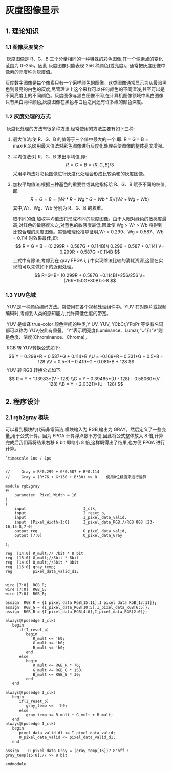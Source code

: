 # 灰度图像显示

## 1. 理论知识

### 1.1 图像灰度简介

​	灰度图像是 R、G、B 三个分量相同的一种特殊的彩色图像,其一个像素点的变化范围为 0~255。因此,灰度图像只能表现 256 种颜色(或亮度)。通常把灰度图像中像素的亮度称为灰度值。

​	灰度数字图像是每个像素只有一个采样颜色的图像。这类图像通常显示为从最暗黑色到最亮的白色的灰度,尽管理论上这个采样可以任何颜色的不同深浅,甚至可以是不同亮度上的不同颜色。灰度图像与黑白图像不同,在计算机图像领域中黑白图像只有黑白两种颜色,灰度图像在黑色与白色之间还有许多级的颜色深度。

### 1.2 灰度处理的方式

​	灰度化处理的方法有很多种方法,经常使用的方法主要有如下三种:

1. 最大值法:使 R、G、B 的值等于三个值中最大的一个,即: R = G = B = max(R,G,B)用最大值法对彩色图像进行灰度化处理会使图像的整体亮度增强。

2. 平均值法:对 R、G、B 求出平均值,即:
   $$
   R = G = B = (R,G,B) / 3
   $$
   采用平均法对彩色图像进行灰度化处理会形成比较柔和的灰度图像。

3. 加权平均值法:根据三种基色的重要性或其他指标给 R、G、B 赋予不同的权值,即:
   $$
   R = G = B = (Wr*R + Wg*G + Wb*B)/(Wr + Wg + Wb)
   $$
   其中,Wr、Wg、Wb 分别为 R、G、B 的权重。

   取不同的值,加权平均值法将形成不同的灰度图像。由于人眼对绿色的敏感度最高,对红色的敏感度次之,对蓝色的敏感度最低,因此使 Wg > Wr > Wb 将得到比较合理的灰度图像。实验和理论推导证明,Wr = 0.299、Wg = 0.587、Wb = 0.114 时效果最佳,即:
   $$
   R = G = B = (0.299R + 0.587G + 0.114B)/( 0.299 + 0.587 + 0.114) 
   \\= 0.299R + 0.587G +0.114B
   $$
   上式中有除法,考虑到在 gray FPGA i, j 中实现除法比较的消耗资源,这里在实现前可以先做如下的近似处理。
   $$
   R=G=B= (0.299R + 0.587G +0.114B)*256/256
   \\=(76R+150G+30B)>>8
   $$
   

### 1.3 YUV色域

​	YUV,是一种颜色编码方法。常使用在各个视频处理组件中。YUV 在对照片或视频编码时,考虑到人类的感知能力,允许降低色度的带宽。

​	YUV 是编译 true-color 颜色空间的种类,Y'UV, YUV, YCbCr,YPbPr 等专有名词都可以称为 YUV,彼此有重叠。“Y”表示明亮度(Luminance、Luma),“U”和“V”则是色度、浓度(Chrominance、Chroma)。

​	RGB 转 YUV转换公式如下:
$$
Y = 0.299*R + 0.587*G + 0.114*B
\\U = -0.169*R – 0.331*G + 0.5*B + 128
\\V = 0.5*R – 0.419*G – 0.081*B + 128
$$
​	YUV 转 RGB 转换公式如下:
$$
R = Y + 1.13983*(V - 128)
\\G = Y – 0.39465*(U - 128) – 0.58060*(V - 128)
\\B = Y + 2.03211*(U - 128)
$$


## 2. 程序设计

### 2.1 rgb2gray 模块

可以看到模块的代码非常简洁,模块输入为 RGB,输出为 GRAY。然后定义了一些变量,用于公式计算。因为 FPGA 计算浮点数不方便,因此将公式整体放大 8 倍,计算完成后我们再将结果右移 8 bit,即缩小 8 倍,这样既得出了结果,也方便 FPGA 进行计算。

```
`timescale 1ns / 1ps


//     Gray = R*0.299 + G*0.587 + B*0.114
//     Gray = (R*76 + G*150 + B*30) >> 8    使用8位精度来进行运算

module rgb2gray
#(
    parameter  Pixel_Width = 16
)
(
    input                         I_clk,
    input                         I_reset_p,
    input                         I_pixel_data_valid,
    input  [Pixel_Width-1:0]      I_pixel_data_RGB,//RGB 888 [23-16,15-8,7-0]
    output reg                    O_pixel_data_valid,
    output [7:0]                  O_pixel_data_Gray

);

reg  [14:0] R_mult;// 7bit * 8 bit
reg  [15:0] G_mult;//8bit * 8bit
reg  [14:0] B_mult;//5bit * 8bit
reg  [16:0] gray_temp;
reg         pixel_data_valid_d1; 


wire [7:0]  RGB_R;
wire [7:0]  RGB_G;
wire [7:0]  RGB_B;

assign  RGB_R = {I_pixel_data_RGB[15:11],I_pixel_data_RGB[13:11]};
assign  RGB_G = {I_pixel_data_RGB[10:5],I_pixel_data_RGB[6:5]};
assign  RGB_B = {I_pixel_data_RGB[4:0],I_pixel_data_RGB[2:0]};

always@(posedge I_clk)
   begin
      if(I_reset_p)
         begin
            R_mult <= 'h0;
            G_mult <= 'h0;
            B_mult <= 'h0;            
         end
      else
         begin
            R_mult <= RGB_R * 76;
            G_mult <= RGB_G * 150;
            B_mult <= RGB_B * 30;            
         end
   end

always@(posedge I_clk)
   begin
      if(I_reset_p)
         gray_temp <=  'h0;
      else
         gray_temp <= R_mult + G_mult + B_mult;
   end
always@(posedge I_clk)
   begin
      pixel_data_valid_d1 <= I_pixel_data_valid;
      O_pixel_data_valid <= pixel_data_valid_d1;
   end

assign    O_pixel_data_Gray = (gray_temp[16])? 8'hff : gray_temp[15:8];// >> 8 bit
   
endmodule


```

